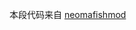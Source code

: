本段代码来自 [neomafishmod](https://github.com/Mafuyu33/neomafishmod/tree/main/src/main/java/com/mafuyu33/neomafishmod/enchantmentblock)